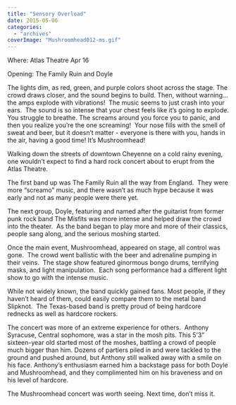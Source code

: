 ```yaml
---
title: "Sensory Overload"
date: 2015-05-06
categories: 
  - "archives"
coverImage: "Mushroomhead012-ms.gif"
---
```


Where: Atlas Theatre Apr 16

Opening: The Family Ruin and Doyle

The lights dim, as red, green, and purple colors shoot across the stage. The crowd draws closer, and the sound begins to build. Then, without warning…the amps explode with vibrations!  The music seems to just crash into your ears.  The sound is so intense that your chest feels like it’s going to explode. You struggle to breathe. The screams around you force you to panic, and then you realize you’re the one screaming!  Your nose fills with the smell of sweat and beer, but it doesn’t matter - everyone is there with you, hands in the air, having a good time! It’s Mushroomhead!

Walking down the streets of downtown Cheyenne on a cold rainy evening, one wouldn’t expect to find a hard rock concert about to erupt from the Atlas Theatre.

The first band up was The Family Ruin all the way from England.  They were more “screamo” music, and there wasn’t as much hype because it was early and not as many people were there yet.

The next group, Doyle, featuring and named after the guitarist from former punk rock band The Misfits was more intense and helped draw the crowd into the theater.  As the band began to play more and more of their classics, people sang along, and the serious moshing started.

Once the main event, Mushroomhead, appeared on stage, all control was gone.  The crowd went ballistic with the beer and adrenaline pumping in their veins.  The stage show featured ginormous bongo drums, terrifying masks, and light manipulation.  Each song performance had a different light show to go with the intense music.

While not widely known, the band quickly gained fans. Most people, if they haven’t heard of them, could easily compare them to the metal band Slipknot.  The Texas-based band is pretty proud of being hardcore rednecks as well as hardcore rockers.

The concert was more of an extreme experience for others.  Anthony Syracuse, Central sophomore, was a star in the mosh pits. This 5’3” sixteen-year old started most of the moshes, battling a crowd of people much bigger than him. Dozens of partiers piled in and were tackled to the ground and pushed around, but Anthony still walked away with a smile on his face. Anthony’s enthusiasm earned him a backstage pass for both Doyle and Mushroomhead, and they complimented him on his braveness and on his level of hardcore.

The Mushroomhead concert was worth seeing. Next time, don’t miss it.
